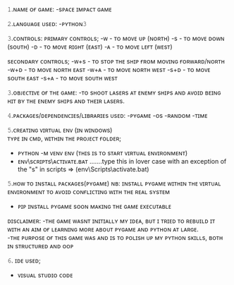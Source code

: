 𝟷.ɴᴀᴍᴇ ᴏғ ɢᴀᴍᴇ: -sᴘᴀᴄᴇ ɪᴍᴘᴀᴄᴛ ɢᴀᴍᴇ  

𝟸.ʟᴀɴɢᴜᴀɢᴇ ᴜsᴇᴅ:
-ᴘʏᴛʜᴏɴ𝟹  

𝟹.ᴄᴏɴᴛʀᴏʟs: 
ᴘʀɪᴍᴀʀʏ ᴄᴏɴᴛʀᴏʟs; 
-ᴡ - ᴛᴏ ᴍᴏᴠᴇ ᴜᴘ (ɴᴏʀᴛʜ) 
-s - ᴛᴏ ᴍᴏᴠᴇ ᴅᴏᴡɴ (sᴏᴜᴛʜ) 
-ᴅ - ᴛᴏ ᴍᴏᴠᴇ ʀɪɢʜᴛ (ᴇᴀsᴛ) 
-ᴀ - ᴛᴏ ᴍᴏᴠᴇ ʟᴇғᴛ (ᴡᴇsᴛ)  

sᴇᴄᴏɴᴅᴀʀʏ ᴄᴏɴᴛʀᴏʟs; -ᴡ+s - ᴛᴏ sᴛᴏᴘ ᴛʜᴇ sʜɪᴘ ғʀᴏᴍ ᴍᴏᴠɪɴɢ ғᴏʀᴡᴀʀᴅ/ɴᴏʀᴛʜ 
-ᴡ+ᴅ - ᴛᴏ ᴍᴏᴠᴇ ɴᴏʀᴛʜ ᴇᴀsᴛ 
-ᴡ+ᴀ - ᴛᴏ ᴍᴏᴠᴇ ɴᴏʀᴛʜ ᴡᴇsᴛ 
-s+ᴅ - ᴛᴏ ᴍᴏᴠᴇ sᴏᴜᴛʜ ᴇᴀsᴛ 
-s+ᴀ - ᴛᴏ ᴍᴏᴠᴇ sᴏᴜᴛʜ ᴡᴇsᴛ  

𝟹.ᴏʙᴊᴇᴄᴛɪᴠᴇ ᴏғ ᴛʜᴇ ɢᴀᴍᴇ: 
-ᴛᴏ sʜᴏᴏᴛ ʟᴀsᴇʀs ᴀᴛ ᴇɴᴇᴍʏ sʜɪᴘs ᴀɴᴅ ᴀᴠᴏɪᴅ ʙᴇɪɴɢ ʜɪᴛ ʙʏ ᴛʜᴇ ᴇɴᴇᴍʏ sʜɪᴘs ᴀɴᴅ ᴛʜᴇɪʀ ʟᴀsᴇʀs.  

𝟺.ᴘᴀᴄᴋᴀɢᴇs/ᴅᴇᴘᴇɴᴅᴇɴᴄɪᴇs/ʟɪʙʀᴀʀɪᴇs ᴜsᴇᴅ: 
-ᴘʏɢᴀᴍᴇ 
-ᴏs 
-ʀᴀɴᴅᴏᴍ 
-ᴛɪᴍᴇ 

𝟻.ᴄʀᴇᴀᴛɪɴɢ ᴠɪʀᴛᴜᴀʟ ᴇɴᴠ (ɪɴ ᴡɪɴᴅᴏᴡs)  
ᴛʏᴘᴇ ɪɴ ᴄᴍᴅ, ᴡɪᴛʜɪɴ ᴛʜᴇ ᴘʀᴏᴊᴇᴄᴛ ғᴏʟᴅᴇʀ; 
- ᴘʏᴛʜᴏɴ -ᴍ ᴠᴇɴᴠ ᴇɴᴠ (ᴛʜɪs ɪs ᴛᴏ sᴛᴀʀᴛ ᴠɪʀᴛᴜᴀʟ ᴇɴᴠɪʀᴏɴᴍᴇɴᴛ) 
- ᴇɴᴠ\sᴄʀɪᴘᴛs\ᴀᴄᴛɪᴠᴀᴛᴇ.ʙᴀᴛ .......type this in lover case with an exception of the "s" in scripts => (env\Scripts\activate.bat)

𝟻.ʜᴏᴡ ᴛᴏ ɪɴsᴛᴀʟʟ ᴘᴀᴄᴋᴀɢᴇs(ᴘʏɢᴀᴍᴇ) 
ɴʙ: ɪɴsᴛᴀʟʟ ᴘʏɢᴀᴍᴇ ᴡɪᴛʜɪɴ ᴛʜᴇ ᴠɪʀᴛᴜᴀʟ ᴇɴᴠɪʀᴏɴᴍᴇɴᴛ ᴛᴏ ᴀᴠᴏɪᴅ ᴄᴏɴғʟɪᴄᴛɪɴɢ ᴡɪᴛʜ ᴛʜᴇ ʀᴇᴀʟ sʏsᴛᴇᴍ  
- ᴘɪᴘ ɪɴsᴛᴀʟʟ ᴘʏɢᴀᴍᴇ  sᴏᴏɴ ᴍᴀᴋɪɴɢ ᴛʜᴇ ɢᴀᴍᴇ ᴇxᴇᴄᴜᴛᴀʙʟᴇ  

ᴅɪsᴄʟᴀɪᴍᴇʀ: -ᴛʜᴇ ɢᴀᴍᴇ ᴡᴀsɴᴛ ɪɴɪᴛɪᴀʟʟʏ ᴍʏ ɪᴅᴇᴀ, ʙᴜᴛ ɪ ᴛʀɪᴇᴅ ᴛᴏ ʀᴇʙᴜɪʟᴅ ɪᴛ ᴡɪᴛʜ ᴀɴ ᴀɪᴍ ᴏғ ʟᴇᴀʀɴɪɴɢ ᴍᴏʀᴇ ᴀʙᴏᴜᴛ ᴘʏɢᴀᴍᴇ ᴀɴᴅ ᴘʏᴛʜᴏɴ ᴀᴛ ʟᴀʀɢᴇ.  
-ᴛʜᴇ ᴘᴜʀᴘᴏsᴇ ᴏғ ᴛʜɪs ɢᴀᴍᴇ ᴡᴀs ᴀɴᴅ ɪs ᴛᴏ ᴘᴏʟɪsʜ ᴜᴘ ᴍʏ ᴘʏᴛʜᴏɴ sᴋɪʟʟs, ʙᴏᴛʜ ɪɴ sᴛʀᴜᴄᴛᴜʀᴇᴅ ᴀɴᴅ ᴏᴏᴘ  

𝟼. ɪᴅᴇ ᴜsᴇᴅ; 
- ᴠɪsᴜᴀʟ sᴛᴜᴅɪᴏ ᴄᴏᴅᴇ